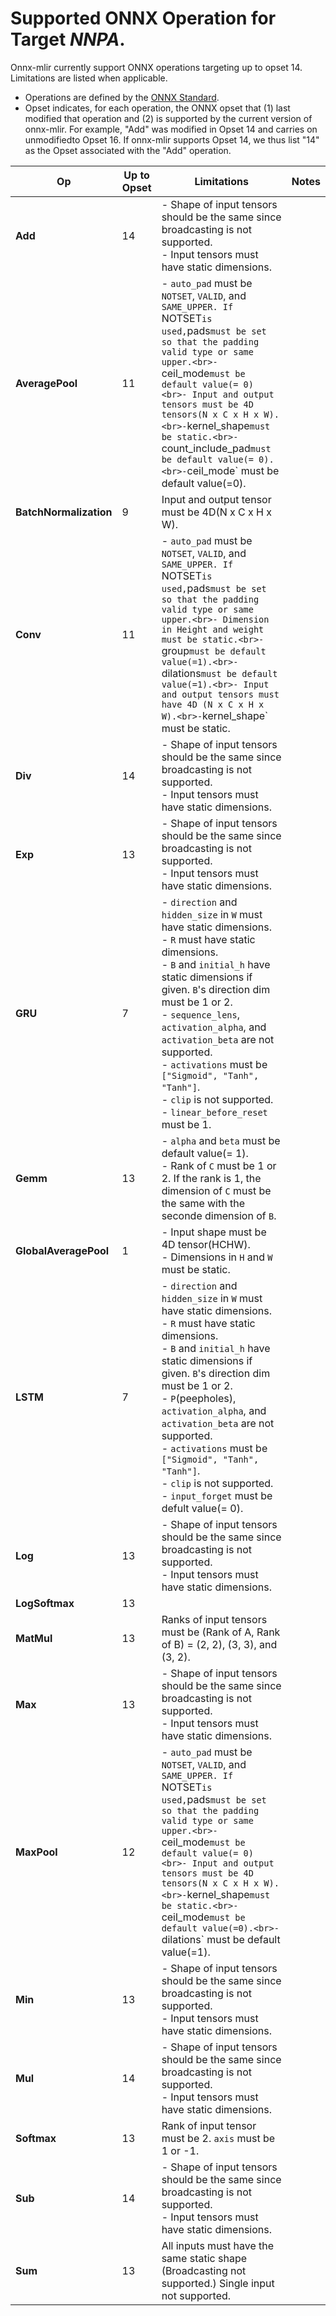 <!--- Automatically generated, do not edit. -->
<!--- python documentOps.py --arch NNPA --input /home/imaihal/work/onnx-mlir/test/accelerators/NNPA/backend/CMakeLists.txt --path /home/imaihal/work/onnx-mlir/utils --notes --unsupported -->

# Supported ONNX Operation for Target *NNPA*.

Onnx-mlir currently support ONNX operations targeting up to opset 14. Limitations are listed when applicable.

* Operations are defined by the [ONNX Standard](https://github.com/onnx/onnx/blob/main/docs/Operators.md).
* Opset indicates, for each operation, the ONNX opset that (1) last modified that operation and (2) is supported by the current version of onnx-mlir. For example, "Add" was modified in Opset 14 and carries on unmodifiedto Opset 16. If onnx-mlir supports Opset 14, we thus list "14" as the Opset associated with the "Add" operation.


| Op |Up to Opset |Limitations |Notes |
| --- |--- |--- |--- |
| **Add** |14 |- Shape of input tensors should be the same since broadcasting is not supported.<br>- Input tensors must have static dimensions. | |
| **AveragePool** |11 |- `auto_pad` must be `NOTSET`, `VALID`, and `SAME_UPPER. If `NOTSET` is used, `pads` must be set so that the padding valid type or same upper.<br>- `ceil_mode` must be default value(= 0) <br>- Input and output tensors must be 4D tensors(N x C x H x W).<br>- `kernel_shape` must be static.<br>- `count_include_pad` must be default value(= 0).<br>- `ceil_mode` must be default value(=0). | |
| **BatchNormalization** |9 |Input and output tensor must be 4D(N x C x H x W). | |
| **Conv** |11 |- `auto_pad` must be `NOTSET`, `VALID`, and `SAME_UPPER. If `NOTSET` is used, `pads` must be set so that the padding valid type or same upper.<br>- Dimension in Height and weight must be static.<br>- `group` must be default value(=1).<br>- `dilations` must be default value(=1).<br>- Input and output tensors must have 4D (N x C x H x W).<br>- `kernel_shape` must be static. | |
| **Div** |14 |- Shape of input tensors should be the same since broadcasting is not supported.<br>- Input tensors must have static dimensions. | |
| **Exp** |13 |- Shape of input tensors should be the same since broadcasting is not supported.<br>- Input tensors must have static dimensions. | |
| **GRU** |7 |- `direction` and `hidden_size` in `W` must have static dimensions.<br>- `R` must have static dimensions.<br>- `B` and `initial_h` have static dimensions if given. `B`'s direction dim must be 1 or 2.<br>- `sequence_lens`, `activation_alpha`, and `activation_beta` are not supported.<br>- `activations` must be `["Sigmoid", "Tanh", "Tanh"]`.<br>- `clip` is not supported.<br>- `linear_before_reset` must be 1. | |
| **Gemm** |13 |- `alpha` and `beta` must be default value(= 1).<br>- Rank of `C` must be 1 or 2. If the rank is 1, the dimension of `C` must be the same with the seconde dimension of `B`. | |
| **GlobalAveragePool** |1 |- Input shape must be 4D tensor(HCHW).<br>- Dimensions in `H` and `W` must be static. | |
| **LSTM** |7 |- `direction` and `hidden_size` in `W` must have static dimensions.<br>- `R` must have static dimensions.<br>- `B` and `initial_h` have static dimensions if given. `B`'s direction dim must be 1 or 2.<br>- `P`(peepholes), `activation_alpha`, and `activation_beta` are not supported.<br>- `activations` must be `["Sigmoid", "Tanh", "Tanh"]`.<br>- `clip` is not supported.<br>- `input_forget` must be defult value(= 0). | |
| **Log** |13 |- Shape of input tensors should be the same since broadcasting is not supported.<br>- Input tensors must have static dimensions. | |
| **LogSoftmax** |13 | | |
| **MatMul** |13 |Ranks of input tensors must be (Rank of A, Rank of B) = (2, 2), (3, 3), and (3, 2). | |
| **Max** |13 |- Shape of input tensors should be the same since broadcasting is not supported.<br>- Input tensors must have static dimensions. | |
| **MaxPool** |12 |- `auto_pad` must be `NOTSET`, `VALID`, and `SAME_UPPER. If `NOTSET` is used, `pads` must be set so that the padding valid type or same upper.<br>- `ceil_mode` must be default value(= 0) <br>- Input and output tensors must be 4D tensors(N x C x H x W).<br>- `kernel_shape` must be static.<br>- `ceil_mode` must be default value(=0).<br>- `dilations` must be default value(=1). | |
| **Min** |13 |- Shape of input tensors should be the same since broadcasting is not supported.<br>- Input tensors must have static dimensions. | |
| **Mul** |14 |- Shape of input tensors should be the same since broadcasting is not supported.<br>- Input tensors must have static dimensions. | |
| **Softmax** |13 |Rank of input tensor must be 2. `axis` must be 1 or -1. | |
| **Sub** |14 |- Shape of input tensors should be the same since broadcasting is not supported.<br>- Input tensors must have static dimensions. | |
| **Sum** |13 |All inputs must have the same static shape (Broadcasting not supported.) Single input not supported. | |
